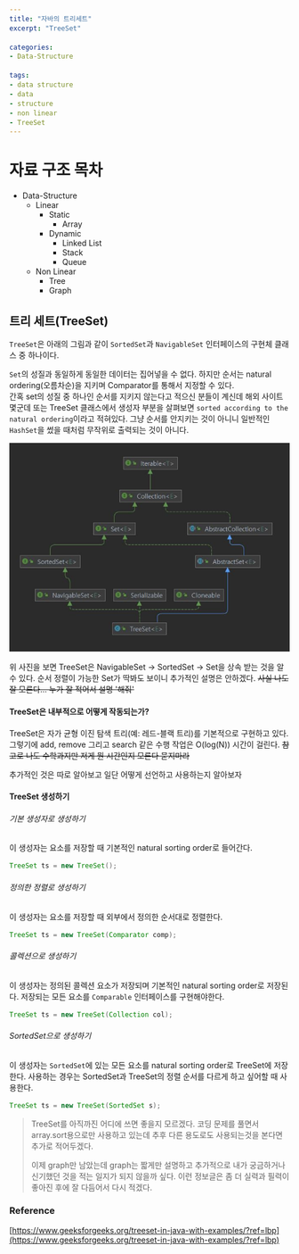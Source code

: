 ```yaml
---
title: "자바의 트리세트"
excerpt: "TreeSet"

categories:
- Data-Structure

tags:
- data structure
- data
- structure
- non linear
- TreeSet
---
```


# 자료 구조 목차

- Data-Structure
  - Linear
    - Static
      - Array
    - Dynamic
      - Linked List
      - Stack
      - Queue
  - Non Linear
    - Tree
    - Graph


## 트리 세트(TreeSet)

`TreeSet`은 아래의 그림과 같이 `SortedSet`과 `NavigableSet` 인터페이스의 구현체 클래스 중 하나이다.

`Set`의 성질과 동일하게 동일한 데이터는 집어넣을 수 없다.
하지만 순서는 natural ordering(오름차순)을 지키며 Comparator를 통해서 지정할 수 있다.  
간혹 set의 성질 중 하나인 순서를 지키지 않는다고 적으신 분들이 계신데 해외 사이트 몇군데 또는 TreeSet 클래스에서 생성자 부분을 살펴보면 `sorted according to the natural ordering`이라고 적혀있다.
그냥 순서를 안지키는 것이 아니니 일반적인 `HashSet`을 썼을 때처럼 무작위로 출력되는 것이 아니다.


![hierarchy-of-the-TreeSet](/assets/images/2022/hierarchy-of-the-TreeSet.JPG)

위 사진을 보면 TreeSet은 NavigableSet -> SortedSet -> Set을 상속 받는 것을 알 수 있다.
순서 정렬이 가능한 Set가 딱봐도 보이니 추가적인 설명은 안하겠다.
~~사실 나도 잘 모른다... 누가 잘 적어서 설명 '해줘'~~

#### TreeSet은 내부적으로 어떻게 작동되는가?

TreeSet은 자가 균형 이진 탐색 트리(예: 레드-블랙 트리)를 기본적으로 구현하고 있다.
그렇기에 add, remove 그리고 search 같은 수행 작업은 O(log(N)) 시간이 걸린다. ~~참고로 나도 수학과지만 저게 뭔 시간인지 모른다 묻지마라~~

추가적인 것은 따로 알아보고 일단 어떻게 선언하고 사용하는지 알아보자

#### TreeSet 생성하기

###### 기본 생성자로 생성하기

이 생성자는 요소를 저장할 때 기본적인 natural sorting order로 들어간다.

```java
TreeSet ts = new TreeSet();
```

###### 정의한 정렬로 생성하기

이 생성자는 요소를 저장할 때 외부에서 정의한 순서대로 정렬한다.

```java
TreeSet ts = new TreeSet(Comparator comp);
```

###### 콜렉션으로 생성하기

이 생성자는 정의된 콜렉션 요소가 저장되며 기본적인 natural sorting order로 저장된다. 저장되는 모든 요소를 `Comparable` 인터페이스를 구현해야한다.

```java
TreeSet ts = new TreeSet(Collection col);
```

###### SortedSet으로 생성하기

이 생성자는 `SortedSet`에 있는 모든 요소를  natural sorting order로 TreeSet에 저장한다.
사용하는 경우는 SortedSet과 TreeSet의 정렬 순서를 다르게 하고 싶어할 때 사용한다.

```java
TreeSet ts = new TreeSet(SortedSet s);
```

> TreeSet를 아직까진 어디에 쓰면 좋을지 모르겠다. 코딩 문제를 풀면서 array.sort용으로만 사용하고 있는데 추후 다른 용도로도 사용되는것을 본다면 추가로 적어두겠다.
> 
> 이제 graph만 남았는데 graph는 짧게만 설명하고 추가적으로 내가 궁금하거나 신기했던 것을 적는 일지가 되지 않을까 싶다.
> 이런 정보글은 좀 더 실력과 필력이 좋아진 후에 잘 다듬어서 다시 적겠다.

### Reference

[https://www.geeksforgeeks.org/treeset-in-java-with-examples/?ref=lbp](https://www.geeksforgeeks.org/treeset-in-java-with-examples/?ref=lbp)